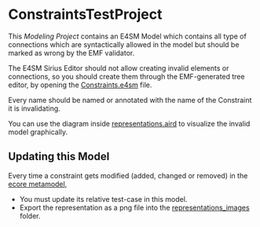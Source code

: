 # ConstraintsTestProject
This *Modeling Project* contains an E4SM Model which contains all type of connections which are syntactically allowed in the model but should be marked as wrong by the EMF validator.

The E4SM Sirius Editor should not allow creating invalid elements or connections, so you should create them through the EMF-generated tree editor, by opening the [Constraints.e4sm](Constraints.e4sm) file.

Every name should be named or annotated with the name of the Constraint it is invalidating.

You can use the diagram inside [representations.aird](representations.aird) to visualize the invalid model graphically.

## Updating this Model
Every time a constraint gets modified (added, changed or removed) in the [ecore metamodel](../../plugins/e4sm.de.metamodel/model/e4sm.ecore), 
- You must update its relative test-case in this model.
- Export the representation as a png file into the [representations_images](representations_images) folder.